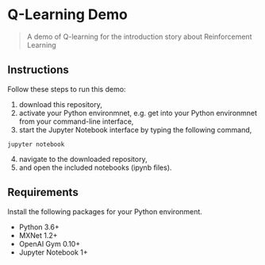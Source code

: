 # Q-Learning Demo
> A demo of Q-learning for the introduction story about Reinforcement Learning

## Instructions
Follow these steps to run this demo:
1. download this repository,
2. activate your Python environmnet, e.g. get into your Python environmnet from your command-line interface,
3. start the Jupyter Notebook interface by typing the following command,
```
jupyter notebook
```
4. navigate to the downloaded repository,
5. and open the included notebooks (ipynb files).

## Requirements
Install the following packages for your Python environment.
* Python 3.6+
* MXNet 1.2+
* OpenAI Gym 0.10+
* Jupyter Notebook 1+
